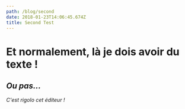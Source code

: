 ```yaml
---
path: /blog/second
date: 2018-01-23T14:06:45.674Z
title: Second Test
---
```

# Et normalement, là je dois avoir du texte !

## _Ou pas..._

_C'est rigolo cet éditeur !_
